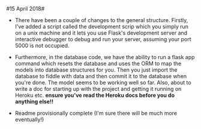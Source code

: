 #15 April 2018#
* There have been a couple of changes to the general structure. Firstly, I've
  added a script called the development scrip which you simply run on a unix
  machine and it lets you use Flask's development server and interactive
  debugger to debug and run your server, assuming your port 5000 is not
  occupied.
* Furthermore, in the database code, we have the ability to run a flask app
  command which resets the database and uses the ORM to map the models into
  database structures for you. Then you just import the database to fiddle
  with data and then commit it to the database when you're done. The model
  seems to be working well so far.
  Also, about to write a doc for starting up with the project and getting it
  running on Heroku etc.
  **ensure you've read the Heroku docs before you do anything else!!**

* Readme provisionally complete  (I'm sure there will be much more
  eventually!)